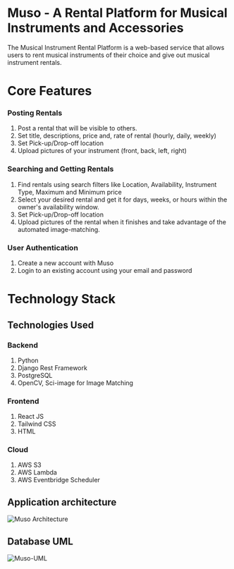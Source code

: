 # Muso - A Rental Platform for Musical Instruments and Accessories

The Musical Instrument Rental Platform is a web-based service that allows users to rent musical instruments of their choice and give out musical instrument rentals.

# Core Features

### Posting Rentals
<ol>
    <li>Post a rental that will be visible to others.</li>
    <li>Set title, descriptions, price and, rate of rental (hourly, daily, weekly)</li>
    <li>Set Pick-up/Drop-off location</li>
    <li>Upload pictures of your instrument (front, back, left, right)</li>
</ol>

### Searching and Getting Rentals
<ol>
    <li>Find rentals using search filters like Location, Availability, Instrument Type, Maximum and Minimum price</li>
    <li>Select your desired rental and get it for days, weeks, or hours within the owner's availability window.</li>
    <li>Set Pick-up/Drop-off location</li>
    <li>Upload pictures of the rental when it finishes and take advantage of the automated image-matching.</li>
</ol>

### User Authentication
<ol>
    <li>Create a new account with Muso</li>
    <li> Login to an existing account using your email and password</li>
</ol>

# Technology Stack

## Technologies Used

### Backend
<ol>
    <li>Python</li>
    <li>Django Rest Framework</li>
    <li>PostgreSQL</li>
    <li>OpenCV, Sci-image for Image Matching</li>
</ol>

### Frontend
<ol>
    <li>React JS</li>
    <li>Tailwind CSS</li>
    <li>HTML</li>
</ol>

### Cloud
<ol>
    <li>AWS S3</li>
    <li>AWS Lambda</li>
    <li>AWS Eventbridge Scheduler</li>
</ol>

## Application architecture
![Muso Architecture](https://github.com/anshuman-111/muso/assets/98571452/76301ce9-cd63-4311-b4d0-e45624d10dcc)

## Database UML
![Muso-UML](https://github.com/anshuman-111/muso/assets/98571452/1678b5bf-cd6a-4f34-b282-177ea03a176f)






